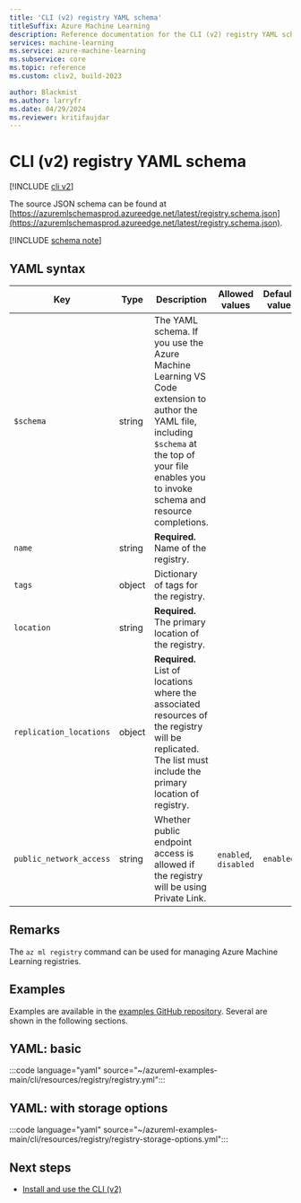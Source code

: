 ```yaml
---
title: 'CLI (v2) registry YAML schema'
titleSuffix: Azure Machine Learning
description: Reference documentation for the CLI (v2) registry YAML schema.
services: machine-learning
ms.service: azure-machine-learning
ms.subservice: core
ms.topic: reference
ms.custom: cliv2, build-2023

author: Blackmist
ms.author: larryfr
ms.date: 04/29/2024
ms.reviewer: kritifaujdar
---
```


# CLI (v2) registry YAML schema

[!INCLUDE [cli v2](includes/machine-learning-cli-v2.md)]

The source JSON schema can be found at [https://azuremlschemasprod.azureedge.net/latest/registry.schema.json](https://azuremlschemasprod.azureedge.net/latest/registry.schema.json).



[!INCLUDE [schema note](includes/machine-learning-preview-old-json-schema-note.md)]

## YAML syntax

| Key | Type | Description | Allowed values | Default value |
| --- | ---- | ----------- | -------------- | ------- |
| `$schema` | string | The YAML schema. If you use the Azure Machine Learning VS Code extension to author the YAML file, including `$schema` at the top of your file enables you to invoke schema and resource completions. | | |
| `name` | string | **Required.** Name of the registry. | | |
| `tags` | object | Dictionary of tags for the registry. | | |
| `location` | string | **Required.** The primary location of the registry. | | |
| `replication_locations` | object | **Required.** List of locations where the associated resources of the registry will be replicated. The list must include the primary location of registry. | | |
| `public_network_access` | string | Whether public endpoint access is allowed if the registry will be using Private Link. | `enabled`, `disabled` | `enabled` |

## Remarks

The `az ml registry` command can be used for managing Azure Machine Learning registries.

## Examples

Examples are available in the [examples GitHub repository](https://github.com/Azure/azureml-examples/tree/main/cli/resources/registry). Several are shown in the following sections.

## YAML: basic

:::code language="yaml" source="~/azureml-examples-main/cli/resources/registry/registry.yml":::

## YAML: with storage options

:::code language="yaml" source="~/azureml-examples-main/cli/resources/registry/registry-storage-options.yml":::

## Next steps

- [Install and use the CLI (v2)](how-to-configure-cli.md)
